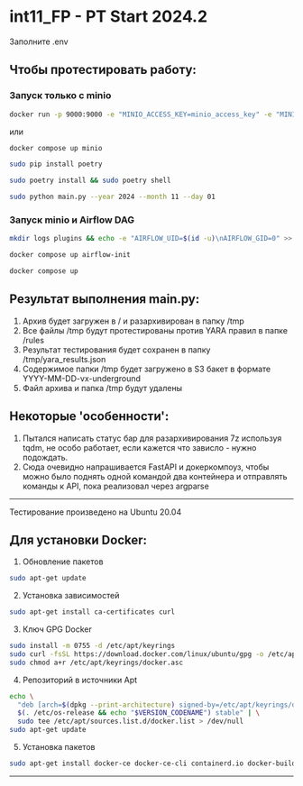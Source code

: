 # int11_FP - PT Start 2024.2

Заполните .env

## Чтобы протестировать работу:

### Запуск только с minio

```bash
docker run -p 9000:9000 -e "MINIO_ACCESS_KEY=minio_access_key" -e "MINIO_SECRET_KEY=minio_secret_key" minio/minio server /data
```
или
```bash
docker compose up minio
```
```bash
sudo pip install poetry
```

```bash
sudo poetry install && sudo poetry shell
```

```bash
sudo python main.py --year 2024 --month 11 --day 01
```

### Запуск minio и Airflow DAG

```bash
mkdir logs plugins && echo -e "AIRFLOW_UID=$(id -u)\nAIRFLOW_GID=0" >> .env
```

```bash
docker compose up airflow-init
```

```bash
docker compose up
```

## Результат выполнения main.py:

1. Архив будет загружен в / и разархивирован в папку /tmp
2. Все файлы /tmp будут протестированы против YARA правил в папке /rules
3. Результат тестирования будет сохранен в папку /tmp/yara_results.json
4. Содержимое папки /tmp будет загружено в S3 бакет в формате YYYY-MM-DD-vx-underground
5. Файл архива и папка /tmp будут удалены

## Некоторые 'особенности':

1. Пытался написать статус бар для разархивирования 7z используя tqdm, не особо работает, если кажется что зависло - нужно подождать.
2. Сюда очевидно напрашивается FastAPI и докеркомпоуз, чтобы можно было поднять одной командой два контейнера и отправлять команды к API, пока реализовал через argparse

---

Тестирование произведено на Ubuntu 20.04

## Для установки Docker:

1. Обновление пакетов

```bash
sudo apt-get update
```

2. Установка зависимостей

```bash
sudo apt-get install ca-certificates curl
```

3. Ключ GPG Docker

```bash
sudo install -m 0755 -d /etc/apt/keyrings
sudo curl -fsSL https://download.docker.com/linux/ubuntu/gpg -o /etc/apt/keyrings/docker.asc
sudo chmod a+r /etc/apt/keyrings/docker.asc
```

4. Репозиторий в источники Apt

```bash
echo \
  "deb [arch=$(dpkg --print-architecture) signed-by=/etc/apt/keyrings/docker.asc] https://download.docker.com/linux/ubuntu \
  $(. /etc/os-release && echo "$VERSION_CODENAME") stable" | \
  sudo tee /etc/apt/sources.list.d/docker.list > /dev/null
sudo apt-get update
```

5. Установка пакетов

```bash
sudo apt-get install docker-ce docker-ce-cli containerd.io docker-buildx-plugin docker-compose-plugin
```

---
